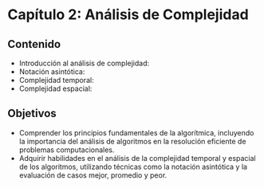 # Capítulo 2: Análisis de Complejidad

## Contenido

- Introducción al análisis de complejidad:
- Notación asintótica:
- Complejidad temporal:
- Complejidad espacial:

## Objetivos

- Comprender los principios fundamentales de la algorítmica, incluyendo la importancia del análisis de algoritmos en la resolución eficiente de problemas computacionales.
- Adquirir habilidades en el análisis de la complejidad temporal y espacial de los algoritmos, utilizando técnicas como la notación asintótica y la evaluación de casos mejor, promedio y peor.